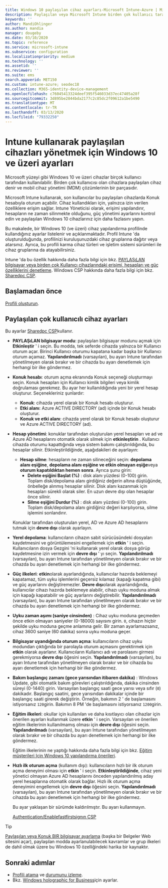 ```yaml
---
title: Windows 10 paylaşılan cihaz ayarları-Microsoft Intune-Azure | Microsoft Docs
description: Paylaşılan veya Microsoft Intune birden çok kullanıcı tarafından kullanılan cihazları yapılandırmak için Windows 10 ' u ekleyin ve kullanın. Microsoft Surface dahil olmak üzere tüm ayarların ve cihazlarda ne yaptıkları hakkında bir liste görürsünüz. Konuk hesaplarını denetleme, hesapları yönetme ve etkin olmayan hesapları silme, yerel depolama alanına kaydetmeye izin verme veya bunu engelleme, güç ve uyku seçeneklerini ayarlama, güncelleştirmelerin ne zaman yükleneceğini seçme ve cihaz yapılandırma profilindeki eğitim ortamlarında cihazları kullanma.
keywords: ''
author: MandiOhlinger
ms.author: mandia
manager: dougeby
ms.date: 03/10/2020
ms.topic: reference
ms.service: microsoft-intune
ms.subservice: configuration
ms.localizationpriority: medium
ms.technology: ''
ms.assetid: ''
ms.reviewer: ''
ms.suite: ems
search.appverid: MET150
ms.custom: intune-azure; seodec18
ms.collection: M365-identity-device-management
ms.openlocfilehash: c76045413324deef395f546033d37ec47405a28f
ms.sourcegitcommit: 3d895be2844bda2177c2c85dc2f09612a1be5490
ms.translationtype: MT
ms.contentlocale: tr-TR
ms.lasthandoff: 03/13/2020
ms.locfileid: "79332250"
---
```

# <a name="windows-10-and-later-settings-to-manage-shared-devices-using-intune"></a>Intune kullanarak paylaşılan cihazları yönetmek için Windows 10 ve üzeri ayarları

Microsoft yüzeyi gibi Windows 10 ve üzeri cihazlar birçok kullanıcı tarafından kullanılabilir. Birden çok kullanıcısı olan cihazlara paylaşılan cihaz denir ve mobil cihaz yönetimi (MDM) çözümlerinin bir parçasıdır.

Microsoft Intune kullanarak, son kullanıcılar bu paylaşılan cihazlarda Konuk hesabıyla oturum açabilir. Cihaz kullandıkları için, yalnızca izin verilen özelliklere erişim sağlar. Intune Yöneticisi olarak, erişimi yapılandırır, hesapların ne zaman silinmekte olduğunu, güç yönetimi ayarlarını kontrol edin ve paylaşılan Windows 10 cihazlarınız için daha fazlasını yapın.

Bu makalede, bir Windows 10 (ve üzeri) cihaz yapılandırma profilinde kullandığınız ayarlar listelenir ve açıklanmaktadır. Profil Intune 'da oluşturulduğunda, profilinizi kuruluşunuzdaki cihaz gruplarına dağıtır veya atarsınız. Ayrıca, bu profili karma cihaz türleri ve işletim sistemi sürümleri ile cihaz gruplarına da atayabilirsiniz.

Intune 'da bu özellik hakkında daha fazla bilgi için bkz. [PAYLAŞıLAN bilgisayar veya birden çok Kullanıcı cihazlarındaki erişimi, hesapları ve güç özelliklerini denetleme](shared-user-device-settings.md). Windows CSP hakkında daha fazla bilgi için bkz. [Sharedpc CSP](https://docs.microsoft.com/windows/client-management/mdm/sharedpc-csp).

## <a name="before-your-begin"></a>Başlamadan önce

[Profili oluşturun](shared-user-device-settings.md).

## <a name="shared-multi-user-device-settings"></a>Paylaşılan çok kullanıcılı cihaz ayarları

Bu ayarlar [Sharedpc CSP](https://docs.microsoft.com/windows/client-management/mdm/sharedpc-csp)kullanır.

- **PAYLAŞıLAN bilgisayar modu**: paylaşılan bilgisayar modunu açmak için **Etkinleştir** ' i seçin. Bu modda, tek seferde cihazda yalnızca bir Kullanıcı oturum açar. Birinci Kullanıcı oturumu kapatana kadar başka bir Kullanıcı oturum açamaz. **Yapılandırılmadı** (varsayılan), bu ayarı Intune tarafından yönetilmeyen olarak bırakır ve bir cihazda bu ayarı denetlemek için herhangi bir ilke göndermez.
- **Konuk hesabı**: oturum açma ekranında Konuk seçeneği oluşturmayı seçin. Konuk hesapları için Kullanıcı kimlik bilgileri veya kimlik doğrulaması gerekmez. Bu ayar her kullanıldığında yeni bir yerel hesap oluşturur. Seçenekleriniz şunlardır:
  - **Konuk**: cihazda yerel olarak bir Konuk hesabı oluşturur.
  - **Etki alanı**: Azure ACTIVE DIRECTORY (ad) içinde bir Konuk hesabı oluşturur.
  - **Konuk ve etki alanı**: cihazda yerel olarak bir Konuk hesabı oluşturur ve Azure ACTIVE DIRECTORY (ad).
- **Hesap yönetimi**: konuklar tarafından oluşturulan yerel hesapları ve ad ve Azure AD hesaplarını otomatik olarak silmek için **etkinleştirin** . Kullanıcı cihazda oturumu kapattığında veya sistem bakımı çalıştırıldığında, bu hesaplar silinir. Etkinleştirildiğinde, aşağıdakileri de ayarlayın:
  - **Hesap silme**: hesapların ne zaman silineceğini seçin: **depolama alanı eşiğine**, **depolama alanı eşiğine ve etkin olmayan eşiğe**veya **oturum kapatıldıktan hemen sonra**. Ayrıca şunu girin:
    - **Delete eşiğini Başlat (%)** : disk alanı yüzdesi (0-100) girin. Toplam disk/depolama alanı girdiğiniz değerin altına düştüğünde, önbelleğe alınmış hesaplar silinir. Disk alanı kazanmak için hesapları sürekli olarak siler. En uzun devre dışı olan hesaplar önce silinir.
    - **Silme eşiğini Durdur (%)** : disk alanı yüzdesi (0-100) girin. Toplam disk/depolama alanı girdiğiniz değeri karşılıyorsa, silme işlemini sonlandırır.

  Konuklar tarafından oluşturulan yerel, AD ve Azure AD hesaplarını tutmak için **devre dışı** olarak ayarlayın.

- **Yerel depolama**: kullanıcıların cihazın sabit sürücüsündeki dosyaları kaydetmesini ve görüntülemesini engellemek için **etkin** ' i seçin. Kullanıcıların dosya Gezgini 'ni kullanarak yerel olarak dosya görüp kaydetmesine izin vermek için **devre dışı** ' yı seçin. **Yapılandırılmadı** (varsayılan), bu ayarı Intune tarafından yönetilmeyen olarak bırakır ve bir cihazda bu ayarı denetlemek için herhangi bir ilke göndermez.
- **Güç ilkeleri**: **etkin**olarak ayarlandığında, kullanıcılar hazırda beklemeyi kapatamaz, tüm uyku işlemlerini geçersiz kılamaz (kapağı kapatma gibi) ve güç ayarlarını değiştiremezler. **Devre dışı**olarak ayarlandığında, kullanıcılar cihazı hazırda beklemeye alabilir, cihazı uyku moduna almak için kapağı kapatabilir ve güç ayarlarını değiştirebilir. **Yapılandırılmadı** (varsayılan), bu ayarı Intune tarafından yönetilmeyen olarak bırakır ve bir cihazda bu ayarı denetlemek için herhangi bir ilke göndermez.
- **Uyku zaman aşımı (saniye cinsinden)** : Cihaz uyku moduna geçmeden önce etkin olmayan saniyeler (0-18000) sayısını girin. `0`, cihazın hiçbir şekilde uyku moduna geçme anlamına gelir. Bir zaman ayarlamazsanız, cihaz 3600 saniye (60 dakika) sonra uyku moduna geçer.
- **Bilgisayar uyandığında oturum açma**: kullanıcıların cihaz uyku modundan çıktığında bir parolayla oturum açmasını gerektirmek için **etkin** olarak ayarlanır. Kullanıcıların Kullanıcı adı ve parolasını girmesi gerekmiyorsa **devre dışı** öğesini seçin. **Yapılandırılmadı** (varsayılan), bu ayarı Intune tarafından yönetilmeyen olarak bırakır ve bir cihazda bu ayarı denetlemek için herhangi bir ilke göndermez.
- **Bakım başlangıç zamanı (gece yarısından itibaren dakika)** : Windows Update, gibi otomatik bakım görevleri çalıştırıldığında, dakika cinsinden süreyi (0-1440) girin. Varsayılan başlangıç saati gece yarısı veya sıfır (`0`) dakikadır. Başlangıç saatini, gece yarısından dakikalar içinde bir başlangıç saati girerek değiştirin. Örneğin, bakımın 2 ' de başlamasını istiyorsanız `120`girin. Bakımın 8 PM 'de başlamasını istiyorsanız `1200`girin.
- **Eğitim ilkeleri**: okullar için kullanılan ve daha kısıtlayıcı olan cihazlar için önerilen ayarları kullanmak üzere **etkin** ' i seçin. Varsayılan ve önerilen eğitim ilkelerinin kullanılmamış olması için **devre dışı** öğesini seçin. **Yapılandırılmadı** (varsayılan), bu ayarı Intune tarafından yönetilmeyen olarak bırakır ve bir cihazda bu ayarı denetlemek için herhangi bir ilke göndermez.

  Eğitim ilkelerinin ne yaptığı hakkında daha fazla bilgi için bkz. [Eğitim müşterileri Için Windows 10 yapılandırma önerileri](https://docs.microsoft.com/education/windows/configure-windows-for-education).

- **Hızlı ilk oturum açma** (kullanım dışı): kullanıcıların hızlı bir ilk oturum açma deneyimi olması için **etkin** ' i seçin. **Etkinleştirildiğinde**, cihaz yeni yönetici olmayan Azure AD hesaplarını önceden yapılandırılmış aday yerel hesaplarına otomatik olarak bağlar. Hızlı ilk oturum açma deneyimini engellemek için **devre dışı** öğesini seçin. **Yapılandırılmadı** (varsayılan), bu ayarı Intune tarafından yönetilmeyen olarak bırakır ve bir cihazda bu ayarı denetlemek için herhangi bir ilke göndermez.

  Bu ayar yaklaşan bir sürümde kaldırılmıştır. Bu ayarı kullanmayın.

  [Authentication/Enablefastfirstsignın CSP](https://docs.microsoft.com/windows/client-management/mdm/policy-csp-authentication#authentication-enablefastfirstsignin)

> [!TIP]
> [Paylaşılan veya Konuk BIR bilgisayar ayarlama](https://docs.microsoft.com/windows/configuration/set-up-shared-or-guest-pc) (başka bir Belgeler Web sitesini açar), paylaşılan modda ayarlanulabilecek kavramlar ve grup ilkeleri de dahil olmak üzere bu Windows 10 özelliğindeki harika bir kaynaktır.

## <a name="next-steps"></a>Sonraki adımlar

- [Profili atama](device-profile-assign.md) ve [durumunu izleme](device-profile-monitor.md).
- Bkz. [Windows holographic for Business](shared-user-device-settings-windows-holographic.md)için ayarlar.
